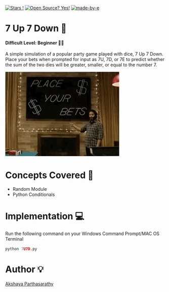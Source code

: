 [![Stars !](https://img.shields.io/badge/Star-If%20Useful-1abc9c.svg)](https://GitHub.com/Naereen/ama) 
[![Open Source? Yes!](https://badgen.net/badge/Open%20Source%20%3F/Yes%21/blue?icon=github)](https://github.com/Naereen/badges/) 
[![made-by-e](https://img.shields.io/badge/Go%20Back%20To-Repository-1f425f.svg)](https://github.com/iaks23/iLearnPython)


# 7 Up 7 Down 🎲

#### Difficult Level: Beginner 👶🏻

A simple simulation of a popular party game played with dice, 7 Up 7 Down. Place your bets when prompted for input as 7U, 7D, or 7E to predict whether the sum of the two dies will be greater, smaller, or equal to the number 7.

  
![Bets](https://github.com/iaks23/iLearnPython/blob/main/gifs/Bets.GIF)
  

# Concepts Covered 📖

* Random Module
* Python Conditionals

# Implementation 💻

Run the following command on your Windows Command Prompt/MAC OS Terminal

```python
python 7U7D.py
```
# Author 💡

[Akshaya Parthasarathy](https://github.com/iaks23)

